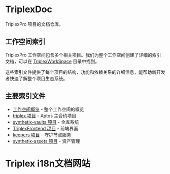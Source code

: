 # TriplexDoc

TriplexPro 项目的文档仓库。

## 工作空间索引

TriplexPro 工作空间包含多个相关项目。我们为整个工作空间创建了详细的索引文档，可以在 [TriplexWorkSpace](./TriplexWorkSpace) 目录中找到。

这些索引文件提供了每个项目的结构、功能和依赖关系的详细信息，能帮助新开发者快速了解整个项目生态系统。

## 主要索引文件

- [工作空间概览](./TriplexWorkSpace/README.md) - 整个工作空间的概览
- [triplex 项目](./TriplexWorkSpace/triplex.md) - Aptos 主合约项目
- [synthetix-vaults 项目](./TriplexWorkSpace/synthetix-vaults.md) - 金库系统
- [TriplexFrontend 项目](./TriplexWorkSpace/TriplexFrontend.md) - 前端界面
- [keepers 项目](./TriplexWorkSpace/keepers.md) - 守护节点服务
- [synthetix-assets 项目](./TriplexWorkSpace/synthetix-assets.md) - 资产管理

# Triplex i18n文档网站
